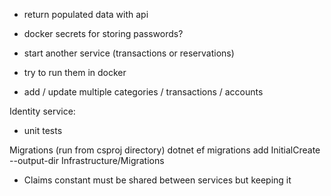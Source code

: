 * return populated data with api
* docker secrets for storing passwords?
* start another service (transactions or reservations)
* try to run them in docker 


* add / update multiple categories / transactions / accounts

Identity service:
* unit tests


Migrations (run from csproj directory)
dotnet ef migrations add InitialCreate --output-dir Infrastructure/Migrations 


* Claims constant must be shared between services but keeping it 


